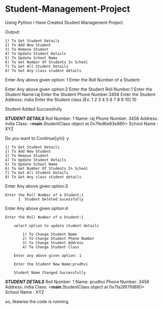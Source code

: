 # Student-Management-Project
Using Python I Have Created Student Management Project

Output:

	1) To Get Student Details
	2) To Add New Student
	3) To Remove Student
	4) To Update Student Details
	5) To Update School Name
	6) To Get Number Of Students In School
	7) To Get All Student Details
	8) To Get Any class student details

Enter Any above given option: 1
    Enter the Roll Number of a Student:

Enter Any above given option:2
	Enter the Student Roll Number:1
	Enter the Student Name:raj
	Enter the Student Phone Number:3456
	Enter the Student Address: india
	Enter the Student class [Ex: 1 2 3 4 5 6 7 8 9 10] 10

Student Added Successfully

___STUDENT DETAILS___
	Roll Number: 1
	Name: raj
	Phone Number: 3456
	Address: india
	Class: <__main__.StudentClass object at 0x7fed6e83e880>
	School Name : XYZ

Do you want to Continue[y/n]: y


	1) To Get Student Details
	2) To Add New Student
	3) To Remove Student
	4) To Update Student Details
	5) To Update School Name
	6) To Get Number Of Students In School
	7) To Get All Student Details
	8) To Get Any class student details
Enter Any above given option:3

	Enter the Roll Number of a Student:1
		  1  Student Deleted Sucessfully
      
Enter Any above given option:4

	Enter the Roll Number of a Student:1

		select option to update student details

			1) To Change Student Name
			2) To Change Student Phone Number
			3) To Change Student Address
			4) To Change Student Class

		Enter any above given option: 1
   
	  	Enter the Student New Name:prudhvi

		Student Name Changed Successfully


___STUDENT DETAILS___
	Roll Number: 1
	Name: prudhvi
	Phone Number: 3456
	Address: india
	Class: <__main__.StudentClass object at 0x7fa26f7fd880>
	School Name : XYZ



so, likewise the code is running.
